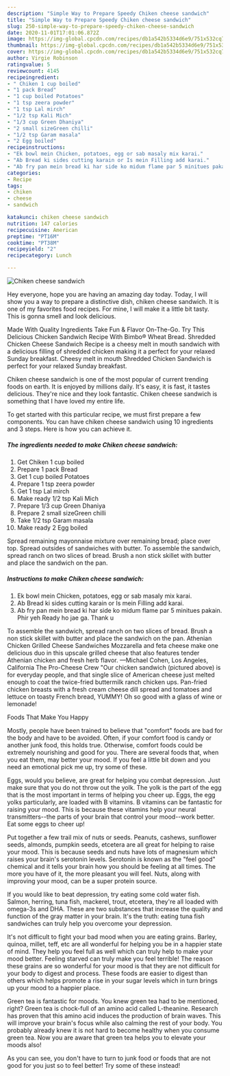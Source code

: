 ```yaml
---
description: "Simple Way to Prepare Speedy Chiken cheese sandwich"
title: "Simple Way to Prepare Speedy Chiken cheese sandwich"
slug: 250-simple-way-to-prepare-speedy-chiken-cheese-sandwich
date: 2020-11-01T17:01:06.872Z
image: https://img-global.cpcdn.com/recipes/db1a542b5334d6e9/751x532cq70/chiken-cheese-sandwich-recipe-main-photo.jpg
thumbnail: https://img-global.cpcdn.com/recipes/db1a542b5334d6e9/751x532cq70/chiken-cheese-sandwich-recipe-main-photo.jpg
cover: https://img-global.cpcdn.com/recipes/db1a542b5334d6e9/751x532cq70/chiken-cheese-sandwich-recipe-main-photo.jpg
author: Virgie Robinson
ratingvalue: 5
reviewcount: 4145
recipeingredient:
- " Chiken 1 cup boiled"
- "1 pack Bread"
- "1 cup boiled Potatoes"
- "1 tsp zeera powder"
- "1 tsp Lal mirch"
- "1/2 tsp Kali Mich"
- "1/3 cup Green Dhaniya"
- "2 small sizeGreen chilli"
- "1/2 tsp Garam masala"
- "2 Egg boiled"
recipeinstructions:
- "Ek bowl mein Chicken, potatoes, egg or sab masaly mix karai."
- "Ab Bread ki sides cutting karain or Is mein Filling add karai."
- "Ab fry pan mein bread ki har side ko midum flame par 5 minitues pakain. Phir yeh Ready ho jae ga. Thank u"
categories:
- Recipe
tags:
- chiken
- cheese
- sandwich

katakunci: chiken cheese sandwich 
nutrition: 147 calories
recipecuisine: American
preptime: "PT16M"
cooktime: "PT38M"
recipeyield: "2"
recipecategory: Lunch

---
```



![Chiken cheese sandwich](https://img-global.cpcdn.com/recipes/db1a542b5334d6e9/751x532cq70/chiken-cheese-sandwich-recipe-main-photo.jpg)

Hey everyone, hope you are having an amazing day today. Today, I will show you a way to prepare a distinctive dish, chiken cheese sandwich. It is one of my favorites food recipes. For mine, I will make it a little bit tasty. This is gonna smell and look delicious.

Made With Quality Ingredients Take Fun &amp; Flavor On-The-Go. Try This Delicious Chicken Sandwich Recipe With Bimbo® Wheat Bread. Shredded Chicken Cheese Sandwich Recipe is a cheesy melt in mouth sandwich with a delicious filling of shredded chicken making it a perfect for your relaxed Sunday breakfast. Cheesy melt in mouth Shredded Chicken Sandwich is perfect for your relaxed Sunday breakfast.

Chiken cheese sandwich is one of the most popular of current trending foods on earth. It is enjoyed by millions daily. It's easy, it is fast, it tastes delicious. They're nice and they look fantastic. Chiken cheese sandwich is something that I have loved my entire life.


To get started with this particular recipe, we must first prepare a few components. You can have chiken cheese sandwich using 10 ingredients and 3 steps. Here is how you can achieve it.

<!--inarticleads1-->

##### The ingredients needed to make Chiken cheese sandwich:

1. Get  Chiken 1 cup boiled
1. Prepare 1 pack Bread
1. Get 1 cup boiled Potatoes
1. Prepare 1 tsp zeera powder
1. Get 1 tsp Lal mirch
1. Make ready 1/2 tsp Kali Mich
1. Prepare 1/3 cup Green Dhaniya
1. Prepare 2 small sizeGreen chilli
1. Take 1/2 tsp Garam masala
1. Make ready 2 Egg boiled


Spread remaining mayonnaise mixture over remaining bread; place over top. Spread outsides of sandwiches with butter. To assemble the sandwich, spread ranch on two slices of bread. Brush a non stick skillet with butter and place the sandwich on the pan. 

<!--inarticleads2-->

##### Instructions to make Chiken cheese sandwich:

1. Ek bowl mein Chicken, potatoes, egg or sab masaly mix karai.
1. Ab Bread ki sides cutting karain or Is mein Filling add karai.
1. Ab fry pan mein bread ki har side ko midum flame par 5 minitues pakain. Phir yeh Ready ho jae ga. Thank u


To assemble the sandwich, spread ranch on two slices of bread. Brush a non stick skillet with butter and place the sandwich on the pan. Athenian Chicken Grilled Cheese Sandwiches Mozzarella and feta cheese make one delicious duo in this upscale grilled cheese that also features tender Athenian chicken and fresh herb flavor. —Michael Cohen, Los Angeles, California The Pro-Cheese Crew &#34;Our chicken sandwich (pictured above) is for everyday people, and that single slice of American cheese just melted enough to coat the twice-fried buttermilk ranch chicken ups. Pan-fried chicken breasts with a fresh cream cheese dill spread and tomatoes and lettuce on toasty French bread, YUMMY! Oh so good with a glass of wine or lemonade! 

Foods That Make You Happy


Mostly, people have been trained to believe that "comfort" foods are bad for the body and have to be avoided. Often, if your comfort food is candy or another junk food, this holds true. Otherwise, comfort foods could be extremely nourishing and good for you. There are several foods that, when you eat them, may better your mood. If you feel a little bit down and you need an emotional pick me up, try some of these.

Eggs, would you believe, are great for helping you combat depression. Just make sure that you do not throw out the yolk. The yolk is the part of the egg that is the most important in terms of helping you cheer up. Eggs, the egg yolks particularly, are loaded with B vitamins. B vitamins can be fantastic for raising your mood. This is because these vitamins help your neural transmitters--the parts of your brain that control your mood--work better. Eat some eggs to cheer up!

Put together a few trail mix of nuts or seeds. Peanuts, cashews, sunflower seeds, almonds, pumpkin seeds, etcetera are all great for helping to raise your mood. This is because seeds and nuts have lots of magnesium which raises your brain's serotonin levels. Serotonin is known as the "feel good" chemical and it tells your brain how you should be feeling at all times. The more you have of it, the more pleasant you will feel. Nuts, along with improving your mood, can be a super protein source.

If you would like to beat depression, try eating some cold water fish. Salmon, herring, tuna fish, mackerel, trout, etcetera, they're all loaded with omega-3s and DHA. These are two substances that increase the quality and function of the gray matter in your brain. It's the truth: eating tuna fish sandwiches can truly help you overcome your depression. 

It's not difficult to fight your bad mood when you are eating grains. Barley, quinoa, millet, teff, etc are all wonderful for helping you be in a happier state of mind. They help you feel full as well which can truly help to make your mood better. Feeling starved can truly make you feel terrible! The reason these grains are so wonderful for your mood is that they are not difficult for your body to digest and process. These foods are easier to digest than others which helps promote a rise in your sugar levels which in turn brings up your mood to a happier place.

Green tea is fantastic for moods. You knew green tea had to be mentioned, right? Green tea is chock-full of an amino acid called L-theanine. Research has proven that this amino acid induces the production of brain waves. This will improve your brain's focus while also calming the rest of your body. You probably already knew it is not hard to become healthy when you consume green tea. Now you are aware that green tea helps you to elevate your moods also!

As you can see, you don't have to turn to junk food or foods that are not good for you just so to feel better! Try some of these instead!

